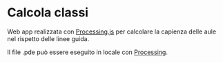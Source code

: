# Calcola classi

Web app realizzata con [Processing.js](http://processingjs.org/articles/p5QuickStart.html#processingcodeinwebpage) per calcolare la capienza delle aule nel rispetto delle linee guida.

Il file .pde può essere eseguito in locale con [Processing](https://processing.org/).
